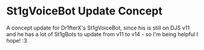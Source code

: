 # St1gVoiceBot Update Concept
A concept update for Dr1fterX's St1gVoiceBot, since his is still on DJS v11 and he has a lot of St1gBots to update from v11 to v14 - so I'm being helpful I hope! :3
